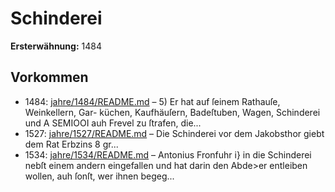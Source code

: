 # Schinderei

**Ersterwähnung:** 1484

## Vorkommen
- 1484: [jahre/1484/README.md](../jahre/1484/README.md) – 5) Er hat auf ſeinem Rathauſe, Weinkellern, Gar-
küchen, Kaufhäuſern, Badeſtuben, Wagen, Schinderei und
A SEMIOOI auh Frevel zu ſtrafen, die...
- 1527: [jahre/1527/README.md](../jahre/1527/README.md) – Die Schinderei vor dem Jakobsthor giebt dem Rat
Erbzins 8 gr...
- 1534: [jahre/1534/README.md](../jahre/1534/README.md) – Antonius Fronfuhr i} in die Schinderei nebſt einem
andern eingefallen und hat darin den Abde>er entleiben
wollen, auh ſonſt, wer ihnen begeg...
